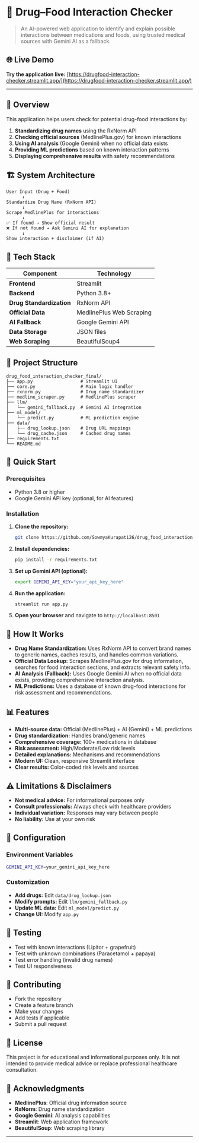 # 💊 Drug–Food Interaction Checker

> An AI-powered web application to identify and explain possible interactions between medications and foods, using trusted medical sources with Gemini AI as a fallback.

## 🌐 Live Demo

**Try the application live:** [https://drugfood-interaction-checker.streamlit.app/](https://drugfood-interaction-checker.streamlit.app/)

---

## 🎯 Overview

This application helps users check for potential drug-food interactions by:

1. **Standardizing drug names** using the RxNorm API  
2. **Checking official sources** (MedlinePlus.gov) for known interactions  
3. **Using AI analysis** (Google Gemini) when no official data exists  
4. **Providing ML predictions** based on known interaction patterns  
5. **Displaying comprehensive results** with safety recommendations

## 🏗️ System Architecture

```plaintext
User Input (Drug + Food)
      ↓
Standardize Drug Name (RxNorm API)
      ↓
Scrape MedlinePlus for interactions
      ↓
✅ If found → Show official result
❌ If not found → Ask Gemini AI for explanation
      ↓
Show interaction + disclaimer (if AI)
```

## 🧱 Tech Stack

| Component         | Technology         |
|-------------------|-------------------|
| **Frontend**      | Streamlit         |
| **Backend**       | Python 3.8+       |
| **Drug Standardization** | RxNorm API  |
| **Official Data** | MedlinePlus Web Scraping |
| **AI Fallback**   | Google Gemini API |
| **Data Storage**  | JSON files        |
| **Web Scraping**  | BeautifulSoup4    |

## 📂 Project Structure

```
drug_food_interaction_checker_final/
├── app.py                  # Streamlit UI
├── core.py                 # Main logic handler
├── rxnorm.py               # Drug name standardizer
├── medline_scraper.py      # MedlinePlus scraper
├── llm/
│   └── gemini_fallback.py  # Gemini AI integration
├── ml_model/
│   └── predict.py          # ML prediction engine
├── data/
│   ├── drug_lookup.json    # Drug URL mappings
│   └── drug_cache.json     # Cached drug names
├── requirements.txt
└── README.md
```

## 🚀 Quick Start

### Prerequisites

- Python 3.8 or higher
- Google Gemini API key (optional, for AI features)

### Installation

1. **Clone the repository:**
   ```bash
   git clone https://github.com/SowmyaKurapati26/drug_food_interaction_checker.git
   ```

2. **Install dependencies:**
   ```bash
   pip install -r requirements.txt
   ```

3. **Set up Gemini API (optional):**
   ```bash
   export GEMINI_API_KEY="your_api_key_here"
   ```

4. **Run the application:**
   ```bash
   streamlit run app.py
   ```

5. **Open your browser** and navigate to `http://localhost:8501`

## 🧠 How It Works

- **Drug Name Standardization:** Uses RxNorm API to convert brand names to generic names, caches results, and handles common variations.
- **Official Data Lookup:** Scrapes MedlinePlus.gov for drug information, searches for food interaction sections, and extracts relevant safety info.
- **AI Analysis (Fallback):** Uses Google Gemini AI when no official data exists, providing comprehensive interaction analysis.
- **ML Predictions:** Uses a database of known drug-food interactions for risk assessment and recommendations.

## 📊 Features

- **Multi-source data:** Official (MedlinePlus) + AI (Gemini) + ML predictions
- **Drug standardization:** Handles brand/generic names
- **Comprehensive coverage:** 100+ medications in database
- **Risk assessment:** High/Moderate/Low risk levels
- **Detailed explanations:** Mechanisms and recommendations
- **Modern UI:** Clean, responsive Streamlit interface
- **Clear results:** Color-coded risk levels and sources

## ⚠️ Limitations & Disclaimers

- **Not medical advice:** For informational purposes only
- **Consult professionals:** Always check with healthcare providers
- **Individual variation:** Responses may vary between people
- **No liability:** Use at your own risk

## 🔧 Configuration

### Environment Variables
```bash
GEMINI_API_KEY=your_gemini_api_key_here
```

### Customization
- **Add drugs:** Edit `data/drug_lookup.json`
- **Modify prompts:** Edit `llm/gemini_fallback.py`
- **Update ML data:** Edit `ml_model/predict.py`
- **Change UI:** Modify `app.py`

## 🧪 Testing

- Test with known interactions (Lipitor + grapefruit)
- Test with unknown combinations (Paracetamol + papaya)
- Test error handling (invalid drug names)
- Test UI responsiveness

## 🤝 Contributing

- Fork the repository
- Create a feature branch
- Make your changes
- Add tests if applicable
- Submit a pull request

## 📄 License

This project is for educational and informational purposes only. It is not intended to provide medical advice or replace professional healthcare consultation.

## 🙏 Acknowledgments

- **MedlinePlus**: Official drug information source
- **RxNorm**: Drug name standardization
- **Google Gemini**: AI analysis capabilities
- **Streamlit**: Web application framework
- **BeautifulSoup**: Web scraping library

---

